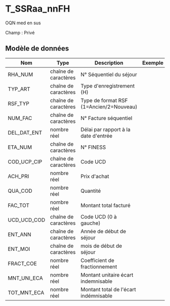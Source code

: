 # T_SSRaa_nnFH

OQN med en sus

Champ : Privé


## Modèle de données

|Nom|Type|Description|Exemple|Propriétés|
|-|-|-|-|-|
|RHA_NUM|chaîne de caractères|N° Séquentiel du séjour|||
|TYP_ART|chaîne de caractères|Type d'enregistrement (H)|||
|RSF_TYP|chaîne de caractères|Type de format RSF (1=Ancien/2=Nouveau)|||
|NUM_FAC|chaîne de caractères|N° Facture séquentiel|||
|DEL_DAT_ENT|nombre réel|Délai par rapport à la date d'entrée|||
|ETA_NUM|chaîne de caractères|N° FINESS|||
|COD_UCP_CIP|chaîne de caractères|Code UCD|||
|ACH_PRI|nombre réel|Prix d'achat|||
|QUA_COD|nombre réel|Quantité |||
|FAC_TOT|nombre réel|Montant total facturé|||
|UCD_UCD_COD|chaîne de caractères|Code UCD (0 à gauche)|||
|ENT_ANN|chaîne de caractères|Année de début de séjour|||
|ENT_MOI|chaîne de caractères|mois de début de séjour|||
|FRACT_COE|nombre réel|Coefficient de fractionnement|||
|MNT_UNI_ECA|nombre réel|Montant unitaire écart indemnisable|||
|TOT_MNT_ECA|nombre réel|Montant total de l'écart indémnisable|||
